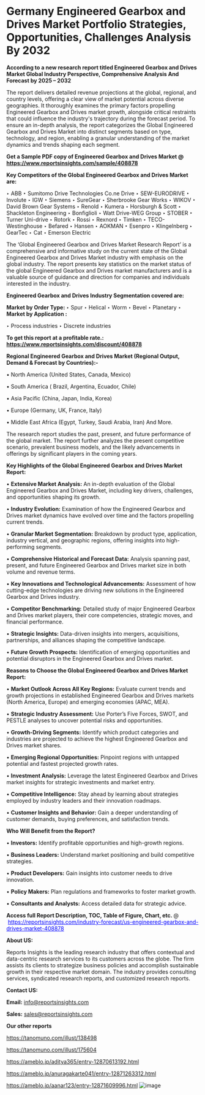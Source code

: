 # Germany Engineered Gearbox and Drives Market Portfolio Strategies, Opportunities, Challenges Analysis By 2032

<strong>According to a new research report titled Engineered Gearbox and Drives Market Global Industry Perspective, Comprehensive Analysis And Forecast by 2025 – 2032</strong>

The report delivers detailed revenue projections at the global, regional, and country levels, offering a clear view of market potential across diverse geographies. It thoroughly examines the primary factors propelling Engineered Gearbox and Drives market growth, alongside critical restraints that could influence the industry's trajectory during the forecast period. To ensure an in-depth analysis, the report categorizes the Global Engineered Gearbox and Drives Market into distinct segments based on type, technology, and region, enabling a granular understanding of the market dynamics and trends shaping each segment.

<strong>Get a Sample PDF copy of Engineered Gearbox and Drives Market </strong><strong>@<a href=https://www.reportsinsights.com/sample/408878 style=color:#0000ff;> https://www.reportsinsights.com/sample/408878</a></strong></font>

<strong>Key Competitors of the Global Engineered Gearbox and Drives Market are:</strong>

‣ ABB
‣ Sumitomo Drive Technologies Co.ne Drive
‣ SEW-EURODRIVE
‣ Involute
‣ IGW
‣ Siemens
‣ SureGear
‣ Sherbrooke Gear Works
‣ WIKOV
‣ David Brown Gear Systems
‣ Renold
‣ Kumera
‣ Horsburgh & Scott
‣ Shackleton Engineering
‣ Bonfiglioli
‣ Watt Drive-WEG Group
‣ STOBER
‣ Turner Uni-drive
‣ Rotork
‣ Rossi
‣ Rexnord
‣ Timken
‣ TECO-Westinghouse
‣ Befared
‣ Hansen
‣ AOKMAN
‣ Esenpro
‣ Klingelnberg
‣ GearTec
‣ Cat
‣ Emerson Electric

The ‘Global Engineered Gearbox and Drives Market Research Report’ is a comprehensive and informative study on the current state of the Global Engineered Gearbox and Drives Market industry with emphasis on the global industry. The report presents key statistics on the market status of the global Engineered Gearbox and Drives market manufacturers and is a valuable source of guidance and direction for companies and individuals interested in the industry.

<strong>Engineered Gearbox and Drives Industry Segmentation covered are:</strong>

<strong>Market by Order Type: </strong>
‣ Spur
‣ Helical
‣ Worm
‣ Bevel
‣ Planetary
‣ 
<strong>Market by Application :</strong>

‣ Process industries
‣ Discrete industries

<strong>To get this report at a profitable rate.: <a href=https://www.reportsinsights.com/discount/408878 style=color:#0000ff;>https://www.reportsinsights.com/discount/408878</a></strong></font>

<strong>Regional Engineered Gearbox and Drives Market (Regional Output, Demand &amp; Forecast by Countries):-</strong>

• North America (United States, Canada, Mexico)

• South America ( Brazil, Argentina, Ecuador, Chile)

• Asia Pacific (China, Japan, India, Korea)

• Europe (Germany, UK, France, Italy)

• Middle East Africa (Egypt, Turkey, Saudi Arabia, Iran) And More.

The research report studies the past, present, and future performance of the global market. The report further analyzes the present competitive scenario, prevalent business models, and the likely advancements in offerings by significant players in the coming years.

<strong>Key Highlights of the Global Engineered Gearbox and Drives Market Report:</strong>

• <strong>Extensive Market Analysis:</strong> An in-depth evaluation of the Global Engineered Gearbox and Drives Market, including key drivers, challenges, and opportunities shaping its growth.

• <strong>Industry Evolution:</strong> Examination of how the Engineered Gearbox and Drives market dynamics have evolved over time and the factors propelling current trends.

• <strong>Granular Market Segmentation:</strong> Breakdown by product type, application, industry vertical, and geographic regions, offering insights into high-performing segments.

• <strong>Comprehensive Historical and Forecast Data:</strong> Analysis spanning past, present, and future Engineered Gearbox and Drives market size in both volume and revenue terms.

• <strong>Key Innovations and Technological Advancements:</strong> Assessment of how cutting-edge technologies are driving new solutions in the Engineered Gearbox and Drives industry.

• <strong>Competitor Benchmarking:</strong> Detailed study of major Engineered Gearbox and Drives market players, their core competencies, strategic moves, and financial performance.

• <strong>Strategic Insights:</strong> Data-driven insights into mergers, acquisitions, partnerships, and alliances shaping the competitive landscape.

• <strong>Future Growth Prospects:</strong> Identification of emerging opportunities and potential disruptors in the Engineered Gearbox and Drives market.

<strong>Reasons to Choose the Global Engineered Gearbox and Drives Market Report:</strong>

• <strong>Market Outlook Across All Key Regions:</strong> Evaluate current trends and growth projections in established Engineered Gearbox and Drives markets (North America, Europe) and emerging economies (APAC, MEA).

• <strong>Strategic Industry Assessment:</strong> Use Porter’s Five Forces, SWOT, and PESTLE analyses to uncover potential risks and opportunities.

• <strong>Growth-Driving Segments:</strong> Identify which product categories and industries are projected to achieve the highest Engineered Gearbox and Drives market shares.

• <strong>Emerging Regional Opportunities:</strong> Pinpoint regions with untapped potential and fastest projected growth rates.

• <strong>Investment Analysis:</strong> Leverage the latest Engineered Gearbox and Drives market insights for strategic investments and market entry.

• <strong>Competitive Intelligence:</strong> Stay ahead by learning about strategies employed by industry leaders and their innovation roadmaps.

• <strong>Customer Insights and Behavior:</strong> Gain a deeper understanding of customer demands, buying preferences, and satisfaction trends.

<strong>Who Will Benefit from the Report?</strong>

• <strong>Investors:</strong> Identify profitable opportunities and high-growth regions.

• <strong>Business Leaders:</strong> Understand market positioning and build competitive strategies.

• <strong>Product Developers:</strong> Gain insights into customer needs to drive innovation.

• <strong>Policy Makers:</strong> Plan regulations and frameworks to foster market growth.

• <strong>Consultants and Analysts:</strong> Access detailed data for strategic advice.
</ul>
<strong>Access full Report Description, TOC, Table of Figure, Chart, etc. </strong>@  <a href=https://reportsinsights.com/industry-forecast/us-engineered-gearbox-and-drives-market-408878 style=color:#0000ff;>https://reportsinsights.com/industry-forecast/us-engineered-gearbox-and-drives-market-408878</a></font>

<strong><strong>About US</strong>:</strong>

Reports Insights is the leading research industry that offers contextual and data-centric research services to its customers across the globe. The firm assists its clients to strategize business policies and accomplish sustainable growth in their respective market domain. The industry provides consulting services, syndicated research reports, and customized research reports.

<strong>Contact US:</strong>

<p class=""""><b>Email:</b> <a href=mailto:info@reportsinsights.com>info@reportsinsights.com</a></p>
<p class=""""><b>Sales:</b> <a href=mailto:sales@reportsinsights.com>sales@reportsinsights.com</a></p>

<strong>Our other reports</strong>

<a href=https://tanomuno.com/illust/138498>https://tanomuno.com/illust/138498</a>

<a href=https://tanomuno.com/illust/175604>https://tanomuno.com/illust/175604</a>

<a href=https://ameblo.jp/aditya365/entry-12870613192.html>https://ameblo.jp/aditya365/entry-12870613192.html</a>

<a href=https://ameblo.jp/anuragakarte041/entry-12871263312.html>https://ameblo.jp/anuragakarte041/entry-12871263312.html</a>

<a href=https://ameblo.jp/aanar123/entry-12871609996.html>https://ameblo.jp/aanar123/entry-12871609996.html</a>
![image](https://github.com/user-attachments/assets/36ff0c87-c761-4d3e-a6d4-f4e6bdc0a765)
